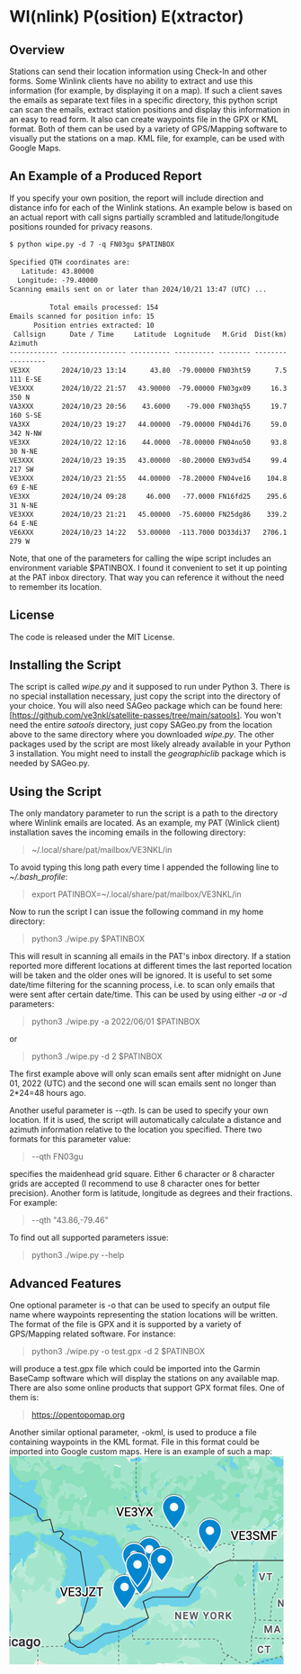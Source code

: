 # WI(nlink) P(osition) E(xtractor)
## Overview
Stations can send their location information using Check-In and other forms. Some Winlink clients have no ability to extract and use this information (for example, by displaying it on a map). If such a client saves the emails as separate text files in a specific directory, this python script can scan the emails, extract station positions and display this information in an easy to read form. It also can create waypoints file in the GPX or KML format. Both of them can be used by a variety of GPS/Mapping software to visually put the stations on a map. KML file, for example, can be used with Google Maps. 
## An Example of a Produced Report
If you specify your own position, the report will include direction and distance info for each of the Winlink stations. An example below is based on an actual report with call signs partially scrambled and latitude/longitude positions rounded for privacy reasons.

    $ python wipe.py -d 7 -q FN03gu $PATINBOX
    
    Specified QTH coordinates are: 
       Latitude: 43.80000  
      Longitude: -79.40000  
    Scanning emails sent on or later than 2024/10/21 13:47 (UTC) ...  
  
              Total emails processed: 154  
    Emails scanned for position info: 15  
          Position entries extracted: 10  
     Callsign      Date / Time     Latitude  Lognitude   M.Grid  Dist(km)  Azimuth   
    ------------ ---------------- ---------- ---------- -------- -------- ---------  
    VE3XX        2024/10/23 13:14      43.80  -79.00000 FN03ht59      7.5  111 E-SE
    VE3XXX       2024/10/22 21:57   43.90000  -79.00000 FN03gx09     16.3  350 N   
    VA3XXX       2024/10/23 20:56    43.6000    -79.000 FN03hq55     19.7  160 S-SE
    VA3XX        2024/10/23 19:27   44.00000  -79.00000 FN04di76     59.0  342 N-NW
    VE3XX        2024/10/22 12:16    44.0000  -78.00000 FN04no50     93.8   30 N-NE
    VE3XXX       2024/10/23 19:35   43.00000  -80.20000 EN93vd54     99.4  217 SW  
    VE3XXX       2024/10/23 21:55   44.00000  -78.20000 FN04ve16    104.8   69 E-NE
    VE3XX        2024/10/24 09:28     46.000   -77.0000 FN16fd25    295.6   31 N-NE
    VE3XXX       2024/10/23 21:21   45.00000  -75.60000 FN25dg86    339.2   64 E-NE
    VE6XXX       2024/10/23 14:22   53.00000  -113.7000 DO33di37   2706.1  279 W

Note, that one of the parameters for calling the wipe script includes an environment variable \$PATINBOX. I found it convenient to set it up pointing at the PAT inbox directory. That way you can reference it without the need to remember its location.

## License 
The code is released under the MIT License.
## Installing the Script
The script is called *wipe.py* and it supposed to run under Python 3. There is no special installation necessary, just copy the script into the directory of your choice. You will also need SAGeo package which can be found here: [https://github.com/ve3nkl/satellite-passes/tree/main/satools]. You won't need the entire *satools* directory, just copy SAGeo.py from the location above to the same directory where you downloaded *wipe.py*. The other packages used by the script are most likely already available in your Python 3 installation. You might need to install the *geographiclib* package which is needed by SAGeo.py.
## Using the Script
The only mandatory parameter to run the script is a path to the directory where Winlink emails are located. As an example, my PAT (Winlick client) installation saves the incoming emails in the following directory:
> ~/.local/share/pat/mailbox/VE3NKL/in

To avoid typing this long path every time I appended the following line to *~/.bash_profile*:

> export PATINBOX=~/.local/share/pat/mailbox/VE3NKL/in

Now to run the script I can issue the following command in my home directory:
> python3 ./wipe.py $PATINBOX

This will result in scanning all emails in the PAT's inbox directory. If a station reported more different locations at different times the last reported location will be taken and the older ones will be ignored. It is useful to set some date/time filtering for the scanning process, i.e. to scan only emails that were sent after certain date/time. This can be used by using either *-a* or *-d* parameters:
> python3 ./wipe.py -a 2022/06/01 $PATINBOX

or
> python3 ./wipe.py -d 2 $PATINBOX

The first example above will only scan emails sent after midnight on June 01, 2022 (UTC) and the second  one will scan emails sent no longer than 2*24=48 hours ago.

Another useful parameter is *--qth*. Is can be used to specify your own location. If it is used, the script will automatically calculate a distance and azimuth information relative to the location you specified. There two formats for this parameter value:
> --qth FN03gu

specifies the maidenhead grid square. Either 6 character or 8 character grids are accepted (I recommend to use 8 character ones for better precision). Another form is latitude, longitude as degrees and their fractions. For example:
> --qth "43.86,-79.46"

To find out all supported parameters issue:
> python3 ./wipe.py --help

## Advanced Features
One optional parameter is -o that can be used to specify an output file name where waypoints representing the station locations will be written. The format of the file is GPX and it is supported by a variety of GPS/Mapping related software. For instance:
> python3 ./wipe.py -o test.gpx -d 2 $PATINBOX

will produce a test.gpx file which could be imported into the Garmin BaseCamp software which will display the stations on any available map. There are also some online products that support GPX format files. One of them is:
> https://opentopomap.org 

Another similar optional parameter, -okml, is used to produce a file containing waypoints in the KML format. File in this format could be imported into Google custom maps. Here is an example of such a map:
![Example Google map created using the KML file](example-map.jpg) 

